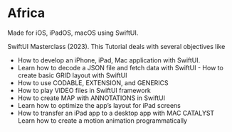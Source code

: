 # Africa
Made for iOS, iPadOS, macOS using SwiftUI.

SwiftUI Masterclass (2023). This Tutorial deals with several objectives like
 - How to develop an iPhone, iPad, Mac application with SwiftUI.
 - Learn how to decode a JSON file and fetch data with SwiftUI
 - How to create basic GRID layout with SwiftUI
 - How to use CODABLE, EXTENSION, and GENERICS
 - How to play VIDEO files in SwiftUI framework
 - How to create MAP with ANNOTATIONS in SwiftUI
 - Learn how to optimize the app’s layout for iPad screens
 - How to transfer an iPad app to a desktop app with MAC CATALYST Learn how to create a motion animation programmatically
